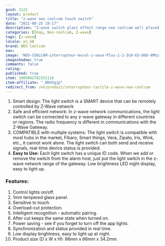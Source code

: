 ```yaml
---
guid: 2122
layout: product 
title: "z-wave neo coolcam touch switch"
date: "2021-08-25 19:17"
description: "Z-wave switch glass effect range neo coolcam well placed quality-price"
categories: [Shop, Neo-coolcam, Z-wave]
tags: [z-wave]
locale: en_GB
brand: NEO Coolcam
ean: 
image: 'NEO-COOLCAM-interrupteur-mural-z-wave-Plus-1-2-3CH-EU-868-4Mhz-domotique.jpg'
imageshadow: true
comments: false
rating:  
published: true
item: 1005002782331110
item-affiliate: "_DDH3gjp"
redirect_from: /en/produit/interrupteur-tactile-z-wave-neo-coolcam
---
```



1. Smart design: The light switch is a SMART device that can be remotely controlled by Z-Wave network
2. Safe and efficient network: In z-wave network communications, the light switch can be connected to any z-wave gateway in different countries or regions. The radio frequency is different in communications with the Z-Wave Gateway.
3. COMPATIBLE with multiple systems: The light switch is compatible with most hubs in the market, Fibaro, Smart things, Vera, Zipato, Iris, Wink, etc., it cannot work alone. The light switch can both send and receive signals, real-time device status is provided.
4. **Easy to Use:** Each light switch has a unique ID code. When we add or remove the switch from the alarm host, just put the light switch in the z-wave network range of the gateway. Low brightness LED night display, easy to light up.

### Features:

1. Control lights on/off.
2. 1mm tempered glass panel.
3. Sensitive to touch.
4. Overload-cut protection.
5. Intelligent recognition - automatic pairing.
6. After cut keeps the same state when turned on.
7. Power saving - see if you forget to turn off the app lights.
8. Synchronization and status provided in real time.
9. Low display brightness, easy to light up at night.
10. Product size (D x W x H): 86mm x 86mm x 34.2mm.
